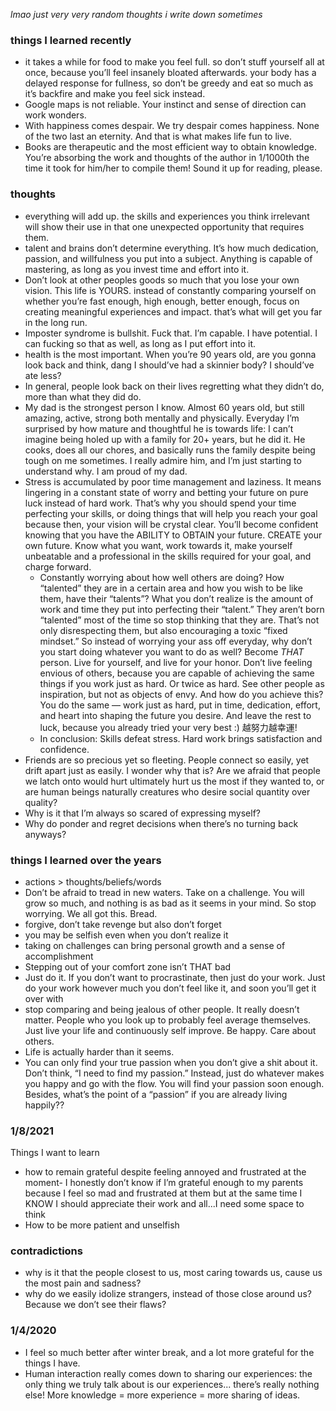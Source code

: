 *lmao just very very random thoughts i write down sometimes*

### things I learned recently
- it takes a while for food to make you feel full. so don’t stuff yourself all at once, because you’ll feel insanely bloated afterwards. your body has a delayed response for fullness, so don’t be greedy and eat so much as it’s backfire and make you feel sick instead.
- Google maps is not reliable. Your instinct and sense of direction can work  wonders.
- With happiness comes despair. We try despair comes happiness. None of the two last an eternity. And that is what makes life fun to live.
- Books are therapeutic and the most efficient way to obtain knowledge. You’re absorbing the work and thoughts of the author in 1/1000th the time it took for him/her to compile them! Sound it up for reading, please.

### thoughts
- everything will add up. the skills and experiences you think irrelevant will show their use in that one unexpected opportunity that requires them.
- talent and brains don’t determine everything. It’s how much dedication, passion, and willfulness you put into a subject. Anything is capable of mastering, as long as you invest time and effort into it. 
- Don’t look at other peoples goods so much that you lose your own vision. This life is YOURS. instead of constantly comparing yourself on whether you’re fast enough, high enough, better enough, focus on creating meaningful experiences and impact. that’s what will get you far in the long run.
- Imposter syndrome is bullshit. Fuck that. I’m capable. I have potential. I can fucking so that as well, as long as I put effort into it. 
- health is the most important. When you’re 90 years old, are you gonna look back and think, dang I should’ve had a skinnier body? I should’ve ate less?
- In general, people look back on their lives regretting what they didn’t do, more than what they did do.
- My dad is the strongest person I know. Almost 60 years old, but still amazing, active, strong both mentally and physically. Everyday I’m surprised by how mature and thoughtful he is towards life: I can’t imagine being holed up with a family for 20+ years, but he did it. He cooks, does all our chores, and basically runs the family despite being tough on me sometimes. I really admire him, and I’m just starting to understand why. I am proud of my dad. 
- Stress is accumulated by poor time management and laziness. It means lingering in a constant state of worry and betting your future on pure luck instead of hard work. That’s why you should spend your time perfecting your skills, or doing things that will help you reach your goal because then, your vision will be crystal clear. You’ll become confident knowing that you have the ABILITY to OBTAIN your future. CREATE your own future. Know what you want, work towards it, make yourself unbeatable and a professional in the skills required for your goal, and charge forward.
    - Constantly worrying about how well others are doing? How “talented” they are in a certain area and how you wish to be like them, have their “talents”? What you don’t realize is the amount of work and time they put into perfecting their “talent.”  They aren’t born “talented” most of the time so stop thinking that they are. That’s not only disrespecting them, but also encouraging a toxic “fixed mindset.” So instead of worrying your ass off everyday, why don’t you start doing whatever you want to do as well? Become *THAT* person. Live for yourself, and live for your honor. Don’t live feeling envious of others, because you are capable of achieving the same things if you work just as hard. Or twice as hard. See other people as inspiration, but not as objects of envy. And how do you achieve this? You do the same — work just as hard, put in time, dedication, effort, and heart into shaping the future you desire. And leave the rest to luck, because you already tried your very best :) 越努力越幸運!
    - In conclusion: Skills defeat stress. Hard work brings satisfaction and confidence. 
- Friends are so precious yet so fleeting. People connect so easily, yet drift apart just as easily. I wonder why that is? Are we afraid that people we latch onto would hurt ultimately hurt us the most if they wanted to, or are human beings naturally creatures who desire social quantity over quality? 
- Why is it that I’m always so scared of expressing myself?
- Why do ponder and regret decisions when there’s no turning back anyways?

### things I learned over the years
- actions > thoughts/beliefs/words
- Don’t be afraid to tread in new waters. Take on a challenge. You will grow so much, and nothing is as bad as it seems in your mind. So stop worrying. We all got this. Bread.
- forgive, don’t take revenge but also don’t forget 
- you may be selfish even when you don’t realize it
- taking on challenges can bring personal growth and a sense of accomplishment 
- Stepping out of your comfort zone isn’t THAT bad
- Just do it. If you don’t want to procrastinate, then just do your work. Just do your work however much you don’t feel like it, and soon you’ll get it over with
- stop comparing and being jealous of other people. It really doesn’t matter. People who you look up to probably feel average themselves. Just live your life and continuously self improve. Be happy. Care about others.
- Life is actually harder than it seems.
- You can only find your true passion when you don’t give a shit about it. Don’t think, “I need to find my passion.” Instead, just do whatever makes you happy and go with the flow. You will find your passion soon enough. Besides, what’s the point of a “passion” if you are already living happily??

### 1/8/2021
Things I want to learn
- how to remain grateful despite feeling annoyed and frustrated at the moment- I honestly don’t know if I’m grateful enough to my parents because I feel so mad and frustrated at them but at the same time I KNOW I should appreciate their work and all...I need some space to think
- How to be more patient and unselfish

### contradictions 
- why is it that the people closest to us, most caring towards us, cause us the most pain and sadness?
- why do we easily idolize strangers, instead of those close around us? Because we don’t see their flaws?

### 1/4/2020
- I feel so much better after winter break, and a lot more grateful for the things I have.
- Human interaction really comes down to sharing our experiences: the only thing we truly talk about is our experiences... there’s really nothing else! More knowledge = more experience = more sharing of ideas.